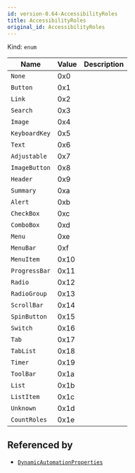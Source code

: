 ```yaml
---
id: version-0.64-AccessibilityRoles
title: AccessibilityRoles
original_id: AccessibilityRoles
---
```


Kind: `enum`

| Name |  Value | Description |
|--|--|--|
|`None` | 0x0  |  |
|`Button` | 0x1  |  |
|`Link` | 0x2  |  |
|`Search` | 0x3  |  |
|`Image` | 0x4  |  |
|`KeyboardKey` | 0x5  |  |
|`Text` | 0x6  |  |
|`Adjustable` | 0x7  |  |
|`ImageButton` | 0x8  |  |
|`Header` | 0x9  |  |
|`Summary` | 0xa  |  |
|`Alert` | 0xb  |  |
|`CheckBox` | 0xc  |  |
|`ComboBox` | 0xd  |  |
|`Menu` | 0xe  |  |
|`MenuBar` | 0xf  |  |
|`MenuItem` | 0x10  |  |
|`ProgressBar` | 0x11  |  |
|`Radio` | 0x12  |  |
|`RadioGroup` | 0x13  |  |
|`ScrollBar` | 0x14  |  |
|`SpinButton` | 0x15  |  |
|`Switch` | 0x16  |  |
|`Tab` | 0x17  |  |
|`TabList` | 0x18  |  |
|`Timer` | 0x19  |  |
|`ToolBar` | 0x1a  |  |
|`List` | 0x1b  |  |
|`ListItem` | 0x1c  |  |
|`Unknown` | 0x1d  |  |
|`CountRoles` | 0x1e  |  |


## Referenced by
- [`DynamicAutomationProperties`](DynamicAutomationProperties)
